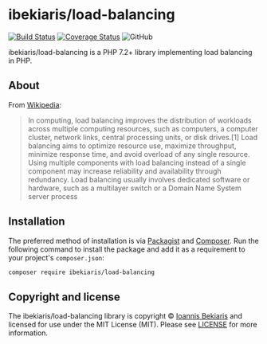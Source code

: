 # ibekiaris/load-balancing

[![Build Status](https://travis-ci.com/ibekiaris/load-balancing.svg?branch=master)](https://travis-ci.com/ibekiaris/load-balancing)
[![Coverage Status](https://coveralls.io/repos/github/ibekiaris/load-balancing/badge.svg)](https://coveralls.io/github/ibekiaris/load-balancing)
![GitHub](https://img.shields.io/github/license/ibekiaris/load-balancing)

ibekiaris/load-balancing is a PHP 7.2+ library implementing load balancing in PHP.

## About

From [Wikipedia](https://en.wikipedia.org/wiki/Load_balancing_(computing)):

> In computing, load balancing improves the distribution of workloads across multiple computing resources, such as computers, a computer cluster, network links, central processing units, or disk drives.[1] Load balancing aims to optimize resource use, maximize throughput, minimize response time, and avoid overload of any single resource. Using multiple components with load balancing instead of a single component may increase reliability and availability through redundancy. Load balancing usually involves dedicated software or hardware, such as a multilayer switch or a Domain Name System server process

## Installation

The preferred method of installation is via [Packagist](https://packagist.org) and [Composer](https://getcomposer.org/). Run the following command to install the package and add it as a requirement to your project's `composer.json`:

```bash
composer require ibekiaris/load-balancing
```

## Copyright and license

The ibekiaris/load-balancing library is copyright © [Ioannis Bekiaris](http://ibekiaris.me) and licensed for use under the MIT License (MIT). Please see [LICENSE](LICENSE) for more information.